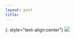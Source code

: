 ```yaml
---
layout: post
title: 
---
```




{: style="text-align:center"}
![](https://raw.githubusercontent.com/MichaelMBradley/Detailing/gh-pages/_assets/07-YZ/.)
